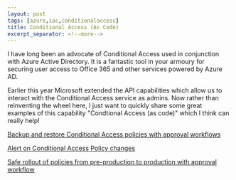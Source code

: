 ```yaml
---
layout: post
tags: [azure,iac,conditionalaccess]
title: Conditional Access (As Code)
excerpt_separator: <!--more-->
---
```


I have long been an advocate of Conditional Access used in conjunction with Azure Active Directory. It is a fantastic tool in your armoury for securing user access to Office 365 and other services powered by Azure AD.

Earlier this year Microsoft extended the API capabilities which allow us to interact with the Conditional Access service as admins. Now rather than reinventing the wheel here, I just want to quickly share some great examples of this capability "Condtional Access (as code)" which I think can really help!

<a href="https://github.com/Azure-Samples/azure-ad-conditional-access-apis/tree/main/05-manage/01-backup-restore" target="_blank">Backup and restore Conditional Access policies with approval workflows</a> 

<a href="https://github.com/Azure-Samples/azure-ad-conditional-access-apis/blob/main/04-monitor/readme.md" target="_blank">Alert on Conditional Access Policy changes</a>

<a href="https://github.com/Azure-Samples/azure-ad-conditional-access-apis/blob/main/02-test/readme.md" target="_blank">Safe rollout of policies from pre-production to production with approval workflow</a>



